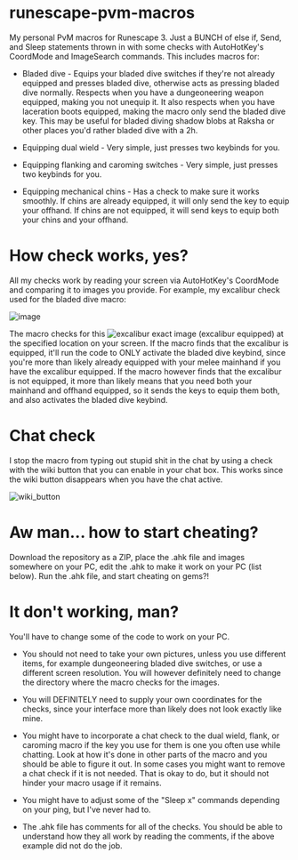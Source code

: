 # runescape-pvm-macros
My personal PvM macros for Runescape 3. Just a BUNCH of else if, Send, and Sleep statements thrown in with some checks with AutoHotKey's CoordMode and ImageSearch commands.
This includes macros for: 
* Bladed dive - Equips your bladed dive switches if they're not already equipped and presses bladed dive, otherwise acts as pressing bladed dive normally. Respects when you have a dungeoneering weapon equipped, making you not unequip it. It also respects when you have laceration boots equipped, making the macro only send the bladed dive key. This may be useful for bladed diving shadow blobs at Raksha or other places you'd rather bladed dive with a 2h.

* Equipping dual wield - Very simple, just presses two keybinds for you.

* Equipping flanking and caroming switches - Very simple, just presses two keybinds for you.

* Equipping mechanical chins - Has a check to make sure it works smoothly. If chins are already equipped, it will only send the key to equip your offhand. If chins are not equipped, it will send keys to equip both your chins and your offhand.


<h1> How check works, yes? </h1>
All my checks work by reading your screen via AutoHotKey's CoordMode and comparing it to images you provide. 
For example, my excalibur check used for the bladed dive macro:

![image](https://user-images.githubusercontent.com/32413258/200340773-971eeed4-436c-497a-98aa-f8813c185f80.png)

The macro checks for this ![excalibur](https://user-images.githubusercontent.com/32413258/200333256-9ac5a046-b963-4051-b958-2ec422b21b20.png) exact image (excalibur equipped) at the specified location on your screen. If the macro finds that the excalibur is equipped, it'll run the code to ONLY activate the bladed dive keybind, since you're more than likely already equipped with your melee mainhand if you have the excalibur equipped.
If the macro however finds that the excalibur is not equipped, it more than likely means that you need both your mainhand and offhand equipped, so it sends the keys to equip them both, and also activates the bladed dive keybind.


<h1> Chat check </h1>

I stop the macro from typing out stupid shit in the chat by using a check with the wiki button that you can enable in your chat box. This works since the wiki button disappears when you have the chat active.

![wiki_button](https://user-images.githubusercontent.com/32413258/200336150-76378ce1-6af9-4470-8f68-2769df8af667.png)

<h1> Aw man... how to start cheating? </h1>
Download the repository as a ZIP, place the .ahk file and images somewhere on your PC, edit the .ahk to make it work on your PC (list below). Run the .ahk file, and start cheating on gems?!


<h1> It don't working, man? </h1>
You'll have to change some of the code to work on your PC.

* You should not need to take your own pictures, unless you use different items, for example dungeoneering bladed dive switches, or use a different screen resolution. You will however definitely need to change the directory where the macro checks for the images.

* You will DEFINITELY need to supply your own coordinates for the checks, since your interface more than likely does not look exactly like mine.

* You might have to incorporate a chat check to the dual wield, flank, or caroming macro if the key you use for them is one you often use while chatting. Look at how it's done in other parts of the macro and you should be able to figure it out. In some cases you might want to remove a chat check if it is not needed. That is okay to do, but it should not hinder your macro usage if it remains.

* You might have to adjust some of the "Sleep x" commands depending on your ping, but I've never had to.

* The .ahk file has comments for all of the checks. You should be able to understand how they all work by reading the comments, if the above example did not do the job.
